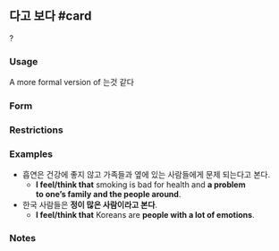 ## 다고 보다 #card
?
### Usage
A more formal version of 는것 같다
### Form
### Restrictions
### Examples
* 흡연은 건강에 좋지 않고 가족들과 옆에 있는 사람들에게 문제 되는다고 본다.
	* **I feel/think that** smoking is bad for health and **a problem to one’s family and the people around**.
* 한국 사람들은 **정이 많은 사람이라고 본다**.
	* **I feel/think that** Koreans are **people with a lot of emotions**.
### Notes
<!--SR:!2025-04-27,29,210-->
